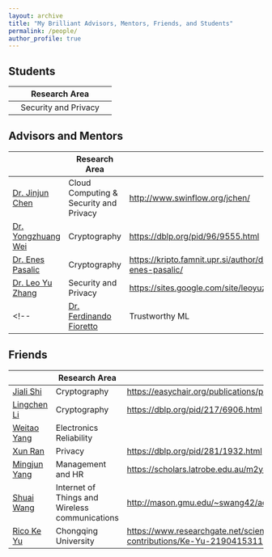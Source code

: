 ```yaml
---
layout: archive
title: "My Brilliant Advisors, Mentors, Friends, and Students"
permalink: /people/
author_profile: true
---
```

## Students
|                  | Research Area |                                                              |
| --------         | ------        | ------------------------------------------------------------ |
| [](#)    |  Security and Privacy         |  |


## Advisors and Mentors
|                  | Research Area |                                                              |
| --------         | ------        | ------------------------------------------------------------ |
| [Dr. Jinjun Chen](#)    |  Cloud Computing \& Security and Privacy         | http://www.swinflow.org/jchen/  |
| [Dr. Yongzhuang Wei](#) | Cryptography |  https://dblp.org/pid/96/9555.html    |
| [Dr. Enes Pasalic](#) | Cryptography | https://kripto.famnit.upr.si/author/dr.-enes-pasalic/ |
|[Dr. Leo Yu Zhang](#)  |   Security and Privacy |  https://sites.google.com/site/leoyuzhang/   |
<!-- | [Dr. Ferdinando Fioretto](#)  | Trustworthy ML | https://web.ecs.syr.edu/~ffiorett/| -->




## Friends
|                 | Research Area |                                                              |
| --------               | ------        | ------------------------------------------------------------ |
| [Jiali Shi](#)  | Cryptography | https://easychair.org/publications/preprint/7l7j |
| [Lingchen Li](#)  | Cryptography | https://dblp.org/pid/217/6906.html  |
| [Weitao Yang](#)  | Electronics Reliability   || https://scholar.google.com/citations?user=FSjmabQAAAAJ&hl=zh-CN |
| [Xun Ran](#)  |  Privacy  | https://dblp.org/pid/281/1932.html  |
| [Mingjun Yang](#) | Management and HR | https://scholars.latrobe.edu.au/m2yang |
| [Shuai Wang](#)   | Internet of Things and Wireless communications| http://mason.gmu.edu/~swang42/activities.html  |
| [Rico Ke Yu](#)  | Chongqing University | https://www.researchgate.net/scientific-contributions/Ke-Yu-2190415311 |
